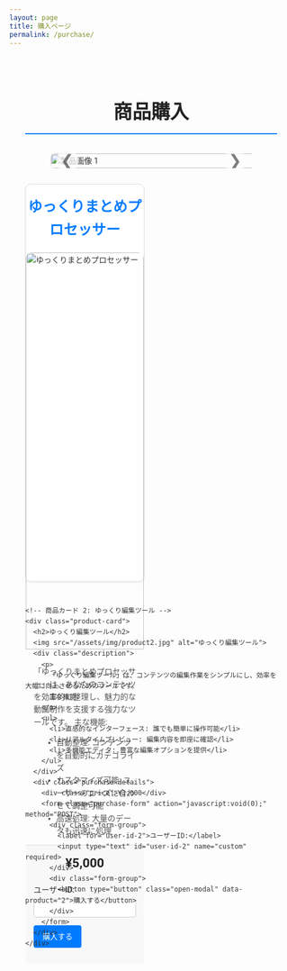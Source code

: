 ```yaml
---
layout: page
title: 購入ページ
permalink: /purchase/
---
```


<style>
  /* Google Fonts の読み込み */
  @import url('https://fonts.googleapis.com/css2?family=Roboto:wght@400;500;700&display=swap');

  /* 全体の基本設定 */
  .page-content {
    font-family: 'Roboto', sans-serif;
    max-width: 1200px;
    margin: 0 auto;
    padding: 2em;
    color: #333;
    line-height: 1.6;
  }
  h2.section-title {
    text-align: center;
    font-size: 2.4em;
    margin-bottom: 1em;
    color: #222;
    border-bottom: 2px solid #007BFF;
    padding-bottom: 0.3em;
  }
  
  /* クローセル（カルーセル） */
  .carousel {
    position: relative;
    overflow: hidden;
    margin: 2em auto;
    max-width: 80%;
  }
  .carousel-inner {
    display: flex;
    width: 300%;
    transition: transform 0.5s ease-in-out;
  }
  .carousel-item {
    width: 100%;
    flex-shrink: 0;
  }
  .carousel-item img {
    display: block;
    width: 100%;
    border-radius: 8px;
    box-shadow: 0 4px 8px rgba(0,0,0,0.1);
  }
  .carousel-control {
    position: absolute;
    top: 50%;
    transform: translateY(-50%);
    font-size: 2em;
    color: rgba(0,0,0,0.5);
    background: rgba(255,255,255,0.7);
    border-radius: 50%;
    width: 40px;
    height: 40px;
    line-height: 40px;
    text-align: center;
    cursor: pointer;
    user-select: none;
    transition: background 0.3s, color 0.3s;
  }
  .carousel-control:hover {
    background: rgba(255,255,255,1);
    color: rgba(0,0,0,0.8);
  }
  .carousel-control.prev {
    left: 10px;
  }
  .carousel-control.next {
    right: 10px;
  }
  
  /* 商品カード */
  .products-container {
    display: flex;
    flex-wrap: wrap;
    justify-content: space-between;
    gap: 2em;
  }
  .product-card {
    background: #fff;
    border: 1px solid #ddd;
    border-radius: 10px;
    width: calc(50% - 1em); /* 2列レイアウト */
    box-shadow: 0 2px 4px rgba(0,0,0,0.05);
    transition: transform 0.3s ease, box-shadow 0.3s ease;
  }
  .product-card:hover {
    transform: translateY(-5px);
    box-shadow: 0 4px 12px rgba(0,0,0,0.15);
  }
  .product-card h2 {
    font-size: 1.8em;
    text-align: center;
    margin: 0.8em 0;
    color: #007BFF;
  }
  .product-card img {
    width: 100%;
    border-top-left-radius: 10px;
    border-top-right-radius: 10px;
    display: block;
  }
  .product-card .description {
    padding: 1em;
    font-size: 1em;
    color: #555;
  }
  .product-card .description ul {
    margin: 0.5em 0 0 1.2em;
  }
  .product-card .purchase-details {
    padding: 1em;
    background: #f8f8f8;
    border-top: 1px solid #ddd;
    text-align: center;
  }
  .product-card .price {
    font-size: 1.6em;
    font-weight: 700;
    margin-bottom: 0.8em;
    color: #222;
  }
  .product-card .purchase-form .form-group {
    margin-bottom: 1em;
    text-align: left;
  }
  .product-card .purchase-form label {
    font-weight: 500;
    display: block;
    margin-bottom: 0.3em;
  }
  .product-card .purchase-form input {
    width: 100%;
    padding: 0.6em;
    border: 1px solid #ccc;
    border-radius: 4px;
  }
  .product-card .purchase-form button {
    padding: 0.8em 1.2em;
    background-color: #007BFF;
    color: #fff;
    border: none;
    border-radius: 4px;
    cursor: pointer;
    transition: background-color 0.3s ease;
  }
  .product-card .purchase-form button:hover {
    background-color: #0056b3;
  }
  
  /* エラーメッセージ */
  .error-message {
    display: none;
    text-align: center;
    color: #d9534f;
    margin-top: 1em;
  }
  
  /* モーダルウィンドウ */
  .modal {
    display: none;
    position: fixed;
    z-index: 1000;
    left: 0;
    top: 0;
    width: 100%;
    height: 100%;
    overflow: auto;
    background-color: rgba(0,0,0,0.7);
  }
  .modal-content {
    background: #fff;
    margin: 10% auto;
    padding: 2em;
    border-radius: 10px;
    width: 90%;
    max-width: 500px;
    position: relative;
    text-align: center;
  }
  .modal-content h3 {
    font-size: 1.8em;
    margin-bottom: 1em;
    color: #007BFF;
  }
  .modal-content p {
    font-size: 1em;
    margin: 0.5em 0;
  }
  .modal-content button {
    margin-top: 1em;
    padding: 0.8em 1.2em;
    background-color: #28a745;
    color: #fff;
    border: none;
    border-radius: 4px;
    cursor: pointer;
    transition: background-color 0.3s ease;
  }
  .modal-content button:hover {
    background-color: #218838;
  }
  .modal .close {
    position: absolute;
    top: 15px;
    right: 20px;
    font-size: 1.8em;
    color: #aaa;
    cursor: pointer;
    transition: color 0.3s ease;
  }
  .modal .close:hover {
    color: #000;
  }
  
  /* レスポンシブ */
  @media (max-width: 768px) {
    .product-card {
      width: 100%;
    }
  }
</style>

<div class="page-content">
  <h2 class="section-title">商品購入</h2>
  
  <!-- クローセル（カルーセル） -->
  <div class="carousel" id="productCarousel">
    <div class="carousel-inner">
      <div class="carousel-item">
        <img src="/assets/img/product-carousel1.jpg" alt="製品画像 1">
      </div>
      <div class="carousel-item">
        <img src="/assets/img/product-carousel2.jpg" alt="製品画像 2">
      </div>
      <div class="carousel-item">
        <img src="/assets/img/product-carousel3.jpg" alt="製品画像 3">
      </div>
    </div>
    <div class="carousel-control prev" onclick="prevSlide()">&#10094;</div>
    <div class="carousel-control next" onclick="nextSlide()">&#10095;</div>
  </div>
  
  <!-- 商品カードコンテナ -->
  <div class="products-container">
    <!-- 商品カード 1: ゆっくりまとめプロセッサー -->
    <div class="product-card">
      <h2>ゆっくりまとめプロセッサー</h2>
      <img src="/assets/img/product1.jpg" alt="ゆっくりまとめプロセッサー">
      <div class="description">
        <p>
          「ゆっくりまとめプロセッサー」は、あなたのコンテンツを効率的に整理し、魅力的な動画制作を支援する強力なツールです。  
          主な機能:
        </p>
        <ul>
          <li>自動整理: コンテンツを自動的にカテゴライズ</li>
          <li>カスタマイズ可能: ユーザーのニーズに合わせて調整可能</li>
          <li>高速処理: 大量のデータも迅速に処理</li>
        </ul>
      </div>
      <div class="purchase-details">
        <div class="price">¥5,000</div>
        <form class="purchase-form" action="javascript:void(0);" method="POST">
          <div class="form-group">
            <label for="user-id-1">ユーザーID:</label>
            <input type="text" id="user-id-1" name="custom" required>
          </div>
          <div class="form-group">
            <button type="button" class="open-modal" data-product="1">購入する</button>
          </div>
        </form>
      </div>
    </div>
  
    <!-- 商品カード 2: ゆっくり編集ツール -->
    <div class="product-card">
      <h2>ゆっくり編集ツール</h2>
      <img src="/assets/img/product2.jpg" alt="ゆっくり編集ツール">
      <div class="description">
        <p>
          「ゆっくり編集ツール」は、コンテンツの編集作業をシンプルにし、効率を大幅に向上させるためのツールです。  
          主な機能:
        </p>
        <ul>
          <li>直感的なインターフェース: 誰でも簡単に操作可能</li>
          <li>リアルタイムプレビュー: 編集内容を即座に確認</li>
          <li>多機能エディタ: 豊富な編集オプションを提供</li>
        </ul>
      </div>
      <div class="purchase-details">
        <div class="price">¥3,000</div>
        <form class="purchase-form" action="javascript:void(0);" method="POST">
          <div class="form-group">
            <label for="user-id-2">ユーザーID:</label>
            <input type="text" id="user-id-2" name="custom" required>
          </div>
          <div class="form-group">
            <button type="button" class="open-modal" data-product="2">購入する</button>
          </div>
        </form>
      </div>
    </div>
  </div>
  
  <!-- エラーメッセージ -->
  <div id="error-message" class="error-message">
    IDを入力してください。
  </div>
  
  <!-- モーダルウィンドウ -->
  <div id="purchase-modal" class="modal">
    <div class="modal-content">
      <span class="close">&times;</span>
      <h3>購入確認</h3>
      <p id="modal-product-name"></p>
      <p>ユーザーID: <span id="modal-user-id"></span></p>
      <button id="confirm-purchase">確定する</button>
    </div>
  </div>
</div>

<script>
  // クローセル（カルーセル）の実装
  var currentIndex = 0;
  var carouselInner = document.querySelector('#productCarousel .carousel-inner');
  var totalItems = document.querySelectorAll('#productCarousel .carousel-item').length;
  function showSlide(index) {
    if (index >= totalItems) { currentIndex = 0; }
    else if (index < 0) { currentIndex = totalItems - 1; }
    else { currentIndex = index; }
    carouselInner.style.transform = 'translateX(-' + (currentIndex * 100) + '%)';
  }
  function nextSlide() {
    showSlide(currentIndex + 1);
  }
  function prevSlide() {
    showSlide(currentIndex - 1);
  }
  setInterval(nextSlide, 5000);

  // モーダル処理
  document.querySelectorAll('.open-modal').forEach(function(button) {
    button.addEventListener('click', function() {
      var form = button.closest('.purchase-form');
      var userIdInput = form.querySelector('input[name="custom"]');
      var userId = userIdInput.value.trim();
      var errorMessage = document.getElementById('error-message');
      if (userId === "") {
        errorMessage.style.display = 'block';
        userIdInput.focus();
        return;
      } else {
        errorMessage.style.display = 'none';
      }
      var productId = button.getAttribute('data-product');
      var productName = (productId === "1") ? "ゆっくりまとめプロセッサー" : "ゆっくり編集ツール";
      document.getElementById('modal-product-name').innerText = productName;
      document.getElementById('modal-user-id').innerText = userId;
      document.getElementById('purchase-modal').style.display = 'block';
    });
  });

  document.querySelector('.modal .close').addEventListener('click', function() {
    document.getElementById('purchase-modal').style.display = 'none';
  });
  window.addEventListener('click', function(event) {
    var modal = document.getElementById('purchase-modal');
    if (event.target == modal) {
      modal.style.display = 'none';
    }
  });
  document.getElementById('confirm-purchase').addEventListener('click', function() {
    var modalProductName = document.getElementById('modal-product-name').innerText;
    var stripeLink = (modalProductName === "ゆっくりまとめプロセッサー") 
                     ? "YOUR_STRIPE_PAYMENT_LINK_1" 
                     : "YOUR_STRIPE_PAYMENT_LINK_2";
    window.open(stripeLink, '_blank');
    document.getElementById('purchase-modal').style.display = 'none';
  });
</script>
